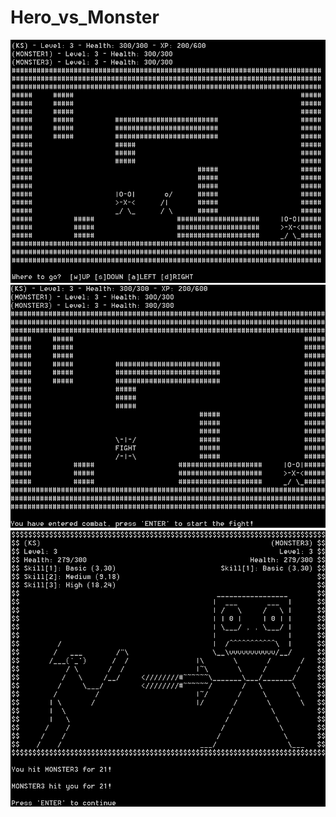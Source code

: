 # Hero_vs_Monster
![Screenshot_1](/Gameplay_Map.PNG?raw=true "Gameplay_Map")
![Screenshot_2](/Gameplay_Map_Fight.PNG?raw=true "Gameplay_Map_Fight")
![Screenshot_3](/Gameplay_Combat.PNG?raw=true "Gameplay_Combat")
